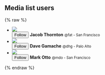 ## Media list users

{% raw %}
<ul class="media-list media-list-users list-group">
  <li class="list-group-item">
    <div class="media w-100">
      <img class="media-object rounded-circle mr-3" src="{{ relative }}assets/img/avatar-fat.jpg">
      <div class="media-body align-self-center">
        <button class="btn btn-outline-primary btn-sm float-right">
          <span class="icon icon-add-user"></span> Follow
        </button>
        <strong>Jacob Thornton</strong>
        <small>@fat - San Francisco</small>
      </div>
    </div>
  </li>
  <li class="list-group-item">
    <div class="media w-100">
      <img class="media-object rounded-circle mr-3" src="{{ relative }}assets/img/avatar-dhg.png">
      <div class="media-body align-self-center">
        <button class="btn btn-outline-primary btn-sm float-right">
          <span class="icon icon-add-user"></span> Follow
        </button>
        <strong>Dave Gamache</strong>
        <small>@dhg - Palo Alto</small>
      </div>
    </div>
  </li>
  <li class="list-group-item">
    <div class="media w-100">
      <img class="media-object rounded-circle mr-3" src="{{ relative }}assets/img/avatar-mdo.png">
      <div class="media-body align-self-center">
        <button class="btn btn-outline-primary btn-sm float-right">
          <span class="icon icon-add-user"></span> Follow
        </button>
        <strong>Mark Otto</strong>
        <small>@mdo - San Francisco</small>
      </div>
    </div>
  </li>
</ul>
{% endraw %}
